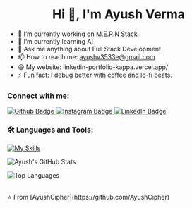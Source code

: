  <h1 align="center">Hi 👋, I'm Ayush Verma</h1>

- 🔭 I’m currently working on M.E.R.N Stack
- 🌱 I’m currently learning AI
- 💬 Ask me anything about Full Stack Development 
- 📫 How to reach me: ayushv3533e@gmail.com
- 😄 My website: linkedin-portfolio-kappa.vercel.app/ 
- ⚡ Fun fact: I debug better with coffee and lo-fi beats.
  
### Connect with me:
<div id="badges">
  <a href="https://github.com/AyushCipher">
    <img src="https://img.shields.io/badge/Github-white?style=for-the-badge&logo=Github&logoColor=black" alt="Github Badge"/>
  </a>
   <a href="https://www.instagram.com/verma_ji_ayush/">
    <img src="https://img.shields.io/badge/Instagram-purple?style=for-the-badge&logo=instagram&logoColor=white" alt="Instagram Badge"/>
   <a href="https://www.linkedin.com/in/ayush-verma-dev/">
    <img src="https://img.shields.io/badge/LinkedIn-blue?style=for-the-badge&logo=linkedin&logoColor=white" alt="LinkedIn Badge"/>
  </a>

</div>

### 🛠️ Languages and Tools:
[![My Skills](https://skillicons.dev/icons?i=html,css,js,react,nodejs,express,mongodb,nextjs,mysql,git,github,postman)](https://skillicons.dev)

![Ayush's GitHub Stats](https://github-readme-stats.vercel.app/api?username=AyushCipher&show_icons=true&theme=dark)

![Top Languages](https://github-readme-stats.vercel.app/api/top-langs/?username=AyushCipher&theme=dark)

<br>
⭐️ From [AyushCipher](https://github.com/AyushCipher)
